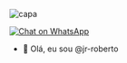 ![capa](https://github.com/jr-roberto/jr-roberto/assets/91014834/9a6f8192-ba0f-4e68-9885-bc046eba3593)


<a aria-label="Chat on WhatsApp" href="https://wa.me/1XXXXXXXXXX"><img alt="Chat on WhatsApp" src="[WhatsAppButtonGreenLarge.png](https://scontent-for1-1.xx.fbcdn.net/v/t39.8562-6/302524815_3448899778679909_2843186333341006023_n.png?_nc_cat=104&ccb=1-7&_nc_sid=6825c5&_nc_ohc=82vONkmhM-cAX91YzRV&_nc_ht=scontent-for1-1.xx&oh=00_AfAgOfMLLktpQmIasg6R6hNUpNm38_v0nM_AYUq8SScjnQ&oe=64873D8F)" />
<a />

- 👋 Olá, eu sou @jr-roberto



<!---
jr-roberto/jr-roberto is a ✨ special ✨ repository because its `README.md` (this file) appears on your GitHub profile.
You can click the Preview link to take a look at your changes.
--->

